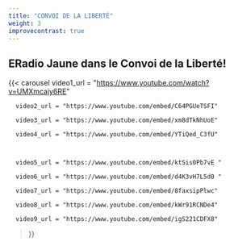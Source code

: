 ```yaml
---
title: "CONVOI DE LA LIBERTÉ"
weight: 3
improvecontrast: true
---
```


## ERadio Jaune dans le Convoi de la Liberté!


{{< carousel
      video1_url = "https://www.youtube.com/watch?v=UMXmcajy6RE"

      video2_url = "https://www.youtube.com/embed/C64PGUeTSFI"

      video3_url = "https://www.youtube.com/embed/xm8dTkNhUoE"

      video4_url = "https://www.youtube.com/embed/YTiQed_C3fU"



      video5_url = "https://www.youtube.com/embed/ktSis0Pb7vE "

      video6_url = "https://www.youtube.com/embed/d4K3vH7L5d0 "

      video7_url = "https://www.youtube.com/embed/8faxsipPlwc"

      video8_url = "https://www.youtube.com/embed/kWr91RCNDe4"

      video9_url = "https://www.youtube.com/embed/igS221CDFX8"

>}}
